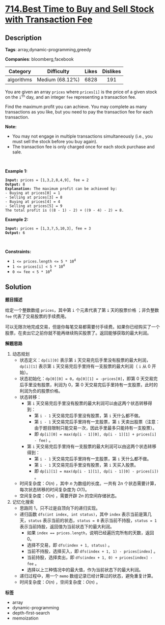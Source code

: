 # [714.Best Time to Buy and Sell Stock with Transaction Fee](https://leetcode.com/problems/best-time-to-buy-and-sell-stock-with-transaction-fee/description/)

## Description

**Tags**: array,dynamic-programming,greedy

**Companies**: bloomberg,facebook

|  Category  |   Difficulty    | Likes | Dislikes |
| :--------: | :-------------: | :---: | :------: |
| algorithms | Medium (68.12%) | 6828  |   191    |

<p>You are given an array <code>prices</code> where <code>prices[i]</code> is the price of a given stock on the <code>i<sup>th</sup></code> day, and an integer <code>fee</code> representing a transaction fee.</p>
<p>Find the maximum profit you can achieve. You may complete as many transactions as you like, but you need to pay the transaction fee for each transaction.</p>
<p><strong>Note:</strong></p>
<ul>
  <li>You may not engage in multiple transactions simultaneously (i.e., you must sell the stock before you buy again).</li>
  <li>The transaction fee is only charged once for each stock purchase and sale.</li>
</ul>
<p>&nbsp;</p>
<p><strong class="example">Example 1:</strong></p>
<pre><code><strong>Input:</strong> prices = [1,3,2,8,4,9], fee = 2
<strong>Output:</strong> 8
<strong>Explanation:</strong> The maximum profit can be achieved by:
- Buying at prices[0] = 1
- Selling at prices[3] = 8
- Buying at prices[4] = 4
- Selling at prices[5] = 9
The total profit is ((8 - 1) - 2) + ((9 - 4) - 2) = 8.</code></pre>
<p><strong class="example">Example 2:</strong></p>
<pre><code><strong>Input:</strong> prices = [1,3,7,5,10,3], fee = 3
<strong>Output:</strong> 6</code></pre>
<p>&nbsp;</p>
<p><strong>Constraints:</strong></p>
<ul>
  <li><code>1 &lt;= prices.length &lt;= 5 * 10<sup>4</sup></code></li>
  <li><code>1 &lt;= prices[i] &lt; 5 * 10<sup>4</sup></code></li>
  <li><code>0 &lt;= fee &lt; 5 * 10<sup>4</sup></code></li>
</ul>

## Solution

**题目描述**

给定一个整数数组 `prices`，其中第 `i` 个元素代表了第 `i` 天的股票价格 ；非负整数 `fee` 代表了交易股票的手续费用。

可以无限次地完成交易，但是你每笔交易都需要付手续费。如果你已经购买了一个股票，在卖出它之前你就不能再继续购买股票了。返回能够获取的最大利润。

**解题思路**

1. 动态规划
   - 状态定义：`dp[i][0]` 表示第 `i` 天交易完后手里没有股票的最大利润，`dp[i][1]` 表示第 `i` 天交易完后手里持有一支股票的最大利润（ `i` 从 0 开始）。
   - 状态初始化：`dp[0][0] = 0`，`dp[0][1] = -prices[0]`，即第 0 天交易完后手里没有股票，利润为 0，第 0 天交易完后手里持有一支股票，此时的利润为负的股票价格。
   - 状态转移：
     - 第 `i` 天交易完后手里没有股票的最大利润可以由这两个状态转移得到：
       - 第 `i - 1` 天交易完后手里没有股票，第 `i` 天什么都不做。
       - 第 `i - 1` 天交易完后手里持有一支股票，第 `i` 天卖出股票（注意：由于题目限制只能交易一次，因此手里最多只能持有一支股票）。
       - 即 `dp[i][0] = max(dp[i - 1][0], dp[i - 1][1] + prices[i] - fee)` 。
     - 第 `i` 天交易完后手里持有一支股票的最大利润可以由这两个状态转移得到：
       - 第 `i - 1` 天交易完后手里持有一支股票，第 `i` 天什么都不做。
       - 第 `i - 1` 天交易完后手里没有股票，第 `i` 天买入股票。
       - 即 `dp[i][1] = max(dp[i - 1][1], dp[i - 1][0] - prices[i])` 。
   - 时间复杂度：$O(n)$ ，其中 $n$ 为数组的长度。一共有 $2n$ 个状态需要计算，每次状态转移的时间复杂度为 $O(1)$。
   - 空间复杂度：$O(n)$ ，需要开辟 $2n$ 的空间存储状态。
2. 记忆化搜索
   - 思路同 1，只不过是自顶向下的递归实现。
   - 递归函数 `dfs(int index, int status)`，其中 `index` 表示当前是第几天，`status` 表示当前的状态，`status = 0` 表示当前不持股，`status = 1` 表示当前持股，返回值为当前状态下的最大利润。
     - 如果 `index == prices.length`，说明已经遍历完所有的天数，返回 0。
     - 选择不交易，即 `dfs(index + 1, status)` 。
     - 当前不持股，选择买入，即 `dfs(index + 1, 1) - prices[index]` 。
     - 当前持股，选择卖出，即 `dfs(index + 1, 0) + prices[index] - fee` 。
     - 选择以上三种情况中的最大值，作为当前状态下的最大利润。
   - 递归过程中，用一个 `memo` 数组记录已经计算过的状态，避免重复计算。
   - 时间复杂度：$O(n)$ ，空间复杂度：$O(n)$ 。

**标签**

- array
- dynamic-programming
- depth-first-search
- memoization
